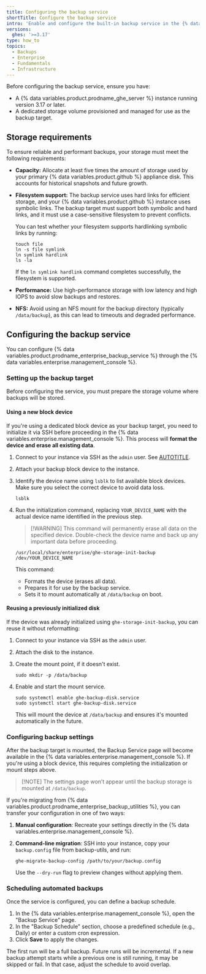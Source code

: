 ```yaml
---
title: Configuring the backup service
shortTitle: Configure the backup service
intro: 'Enable and configure the built-in backup service in the {% data variables.enterprise.management_console %}, and optionally migrate legacy settings.'
versions:
  ghes: '>=3.17'
type: how_to
topics:
  - Backups
  - Enterprise
  - Fundamentals
  - Infrastructure
---
```


Before configuring the backup service, ensure you have:

* A {% data variables.product.prodname_ghe_server %} instance running version 3.17 or later.
* A dedicated storage volume provisioned and managed for use as the backup target.

## Storage requirements

To ensure reliable and performant backups, your storage must meet the following requirements:

* **Capacity:** Allocate at least five times the amount of storage used by your primary {% data variables.product.github %} appliance disk. This accounts for historical snapshots and future growth.
* **Filesystem support:** The backup service uses hard links for efficient storage, and your {% data variables.product.github %} instance uses symbolic links. The backup target must support both symbolic and hard links, and it must use a case-sensitive filesystem to prevent conflicts.

  You can test whether your filesystem supports hardlinking symbolic links by running:

    ```shell
    touch file
    ln -s file symlink
    ln symlink hardlink
    ls -la
    ```

    If the `ln symlink hardlink` command completes successfully, the filesystem is supported.

* **Performance:** Use high-performance storage with low latency and high IOPS to avoid slow backups and restores.
* **NFS:** Avoid using an NFS mount for the backup directory (typically `/data/backup`), as this can lead to timeouts and degraded performance.

## Configuring the backup service

You can configure {% data variables.product.prodname_enterprise_backup_service %} through the {% data variables.enterprise.management_console %}.

### Setting up the backup target

Before configuring the service, you must prepare the storage volume where backups will be stored.

#### Using a new block device

If you're using a dedicated block device as your backup target, you need to initialize it via SSH before proceeding in the {% data variables.enterprise.management_console %}. This process will **format the device and erase all existing data**.

1. Connect to your instance via SSH as the `admin` user. See [AUTOTITLE](/admin/configuration/configuring-your-enterprise/accessing-the-administrative-shell-ssh).
1. Attach your backup block device to the instance.
1. Identify the device name using `lsblk` to list available block devices. Make sure you select the correct device to avoid data loss.

    ```shell
    lsblk
    ```

1. Run the initialization command, replacing `YOUR_DEVICE_NAME` with the actual device name identified in the previous step.

    >[!WARNING] This command will permanently erase all data on the specified device. Double-check the device name and back up any important data before proceeding.

    ```shell
    /usr/local/share/enterprise/ghe-storage-init-backup /dev/YOUR_DEVICE_NAME
    ```

    This command:
    * Formats the device (erases all data).
    * Prepares it for use by the backup service.
    * Sets it to mount automatically at `/data/backup` on boot.

#### Reusing a previously initialized disk

If the device was already initialized using `ghe-storage-init-backup`, you can reuse it without reformatting:

1. Connect to your instance via SSH as the `admin` user.
1. Attach the disk to the instance.
1. Create the mount point, if it doesn't exist.

   ```shell
   sudo mkdir -p /data/backup
   ```

1. Enable and start the mount service.

   ```shell
   sudo systemctl enable ghe-backup-disk.service
   sudo systemctl start ghe-backup-disk.service
   ```

   This will mount the device at `/data/backup` and ensures it's mounted automatically in the future.

### Configuring backup settings

After the backup target is mounted, the Backup Service page will become available in the {% data variables.enterprise.management_console %}. If you're using a block device, this requires completing the initialization or mount steps above.

>[!NOTE] The settings page won’t appear until the backup storage is mounted at `/data/backup`.

If you're migrating from {% data variables.product.prodname_enterprise_backup_utilities %}, you can transfer your configuration in one of two ways:

1. **Manual configuration**: Recreate your settings directly in the {% data variables.enterprise.management_console %}.
1. **Command-line migration**: SSH into your instance, copy your `backup.config` file from backup-utils, and run:

   ```shell
   ghe-migrate-backup-config /path/to/your/backup.config
   ```

   Use the `--dry-run` flag to preview changes without applying them.

### Scheduling automated backups

Once the service is configured, you can define a backup schedule.

1. In the {% data variables.enterprise.management_console %}, open the "Backup Service" page.
1. In the "Backup Schedule" section, choose a predefined schedule (e.g., Daily) or enter a custom cron expression.
1. Click **Save** to apply the changes.

The first run will be a full backup. Future runs will be incremental. If a new backup attempt starts while a previous one is still running, it may be skipped or fail. In that case, adjust the schedule to avoid overlap.
